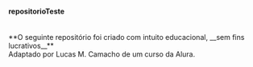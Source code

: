#### repositorioTeste</br>
</br>
**O seguinte repositório foi criado com intuito educacional, __sem fins lucrativos__**</br>
Adaptado por Lucas M. Camacho de um curso da Alura.



